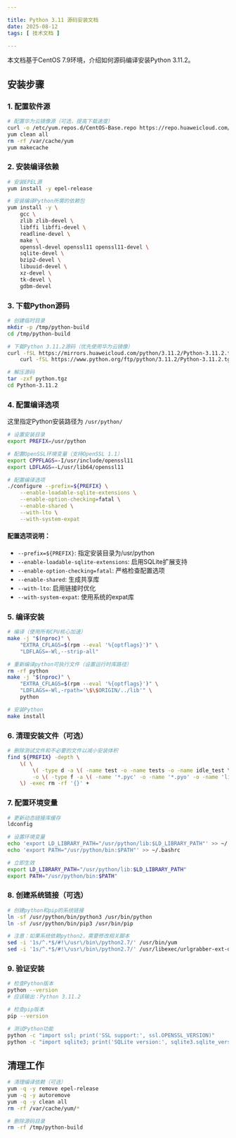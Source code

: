 ```yaml
---

title: Python 3.11 源码安装文档
date: 2025-08-12
tags: [ 技术文档 ]

---
```


本文档基于CentOS 7.9环境，介绍如何源码编译安装Python 3.11.2。

## 安装步骤

### 1. 配置软件源

```bash
# 配置华为云镜像源（可选，提高下载速度）
curl -o /etc/yum.repos.d/CentOS-Base.repo https://repo.huaweicloud.com/repository/conf/CentOS-7-reg.repo
yum clean all
rm -rf /var/cache/yum
yum makecache
```

### 2. 安装编译依赖

```bash
# 安装EPEL源
yum install -y epel-release

# 安装编译Python所需的依赖包
yum install -y \
    gcc \
    zlib zlib-devel \
    libffi libffi-devel \
    readline-devel \
    make \
    openssl-devel openssl11 openssl11-devel \
    sqlite-devel \
    bzip2-devel \
    libuuid-devel \
    xz-devel \
    tk-devel \
    gdbm-devel
```

### 3. 下载Python源码

```bash
# 创建临时目录
mkdir -p /tmp/python-build
cd /tmp/python-build

# 下载Python 3.11.2源码（优先使用华为云镜像）
curl -fSL https://mirrors.huaweicloud.com/python/3.11.2/Python-3.11.2.tgz -o python.tgz || \
    curl -fSL https://www.python.org/ftp/python/3.11.2/Python-3.11.2.tgz -o python.tgz

# 解压源码
tar -zxf python.tgz
cd Python-3.11.2
```

### 4. 配置编译选项

这里指定Python安装路径为 `/usr/python/`

```bash
# 设置安装目录
export PREFIX=/usr/python

# 配置OpenSSL环境变量（支持OpenSSL 1.1）
export CPPFLAGS=-I/usr/include/openssl11
export LDFLAGS=-L/usr/lib64/openssl11

# 配置编译选项
./configure --prefix=${PREFIX} \
    --enable-loadable-sqlite-extensions \
    --enable-option-checking=fatal \
    --enable-shared \
    --with-lto \
    --with-system-expat
```

#### 配置选项说明：

- `--prefix=${PREFIX}`: 指定安装目录为/usr/python
- `--enable-loadable-sqlite-extensions`: 启用SQLite扩展支持
- `--enable-option-checking=fatal`: 严格检查配置选项
- `--enable-shared`: 生成共享库
- `--with-lto`: 启用链接时优化
- `--with-system-expat`: 使用系统的expat库

### 5. 编译安装

```bash
# 编译（使用所有CPU核心加速）
make -j "$(nproc)" \
    "EXTRA_CFLAGS=$(rpm --eval '%{optflags}')" \
    "LDFLAGS=-Wl,--strip-all"

# 重新编译python可执行文件（设置运行时库路径）
rm -rf python
make -j "$(nproc)" \
    "EXTRA_CFLAGS=$(rpm --eval '%{optflags}')" \
    "LDFLAGS=-Wl,-rpath='\$\$ORIGIN/../lib'" \
    python

# 安装Python
make install
```

### 6. 清理安装文件（可选）

```bash
# 删除测试文件和不必要的文件以减小安装体积
find ${PREFIX} -depth \
    \( \
        \( -type d -a \( -name test -o -name tests -o -name idle_test \) \) \
        -o \( -type f -a \( -name '*.pyc' -o -name '*.pyo' -o -name 'libpython*.a' \) \) \
    \) -exec rm -rf '{}' +
```

### 7. 配置环境变量

```bash
# 更新动态链接库缓存
ldconfig

# 设置环境变量
echo 'export LD_LIBRARY_PATH="/usr/python/lib:$LD_LIBRARY_PATH"' >> ~/.bashrc
echo 'export PATH="/usr/python/bin:$PATH"' >> ~/.bashrc

# 立即生效
export LD_LIBRARY_PATH="/usr/python/lib:$LD_LIBRARY_PATH"
export PATH="/usr/python/bin:$PATH"
```

### 8. 创建系统链接（可选）

```bash
# 创建python和pip的系统链接
ln -sf /usr/python/bin/python3 /usr/bin/python
ln -sf /usr/python/bin/pip3 /usr/bin/pip

# 注意：如果系统依赖python2，需要修改相关脚本
sed -i '1s/^.*$/#!\/usr\/bin\/python2.7/' /usr/bin/yum
sed -i '1s/^.*$/#!\/usr\/bin\/python2.7/' /usr/libexec/urlgrabber-ext-down
```

### 9. 验证安装

```bash
# 检查Python版本
python --version
# 应该输出：Python 3.11.2

# 检查pip版本
pip --version

# 测试Python功能
python -c "import ssl; print('SSL support:', ssl.OPENSSL_VERSION)"
python -c "import sqlite3; print('SQLite version:', sqlite3.sqlite_version)"
```

## 清理工作

```bash
# 清理编译依赖（可选）
yum -q -y remove epel-release
yum -q -y autoremove
yum -q -y clean all
rm -rf /var/cache/yum/*

# 删除源码目录
rm -rf /tmp/python-build
```